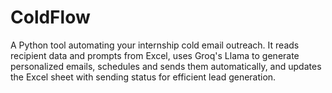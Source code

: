# ColdFlow
A Python tool automating your internship cold email outreach. It reads recipient data and prompts from Excel, uses Groq's Llama to generate personalized emails, schedules and sends them automatically, and updates the Excel sheet with sending status for efficient lead generation.
